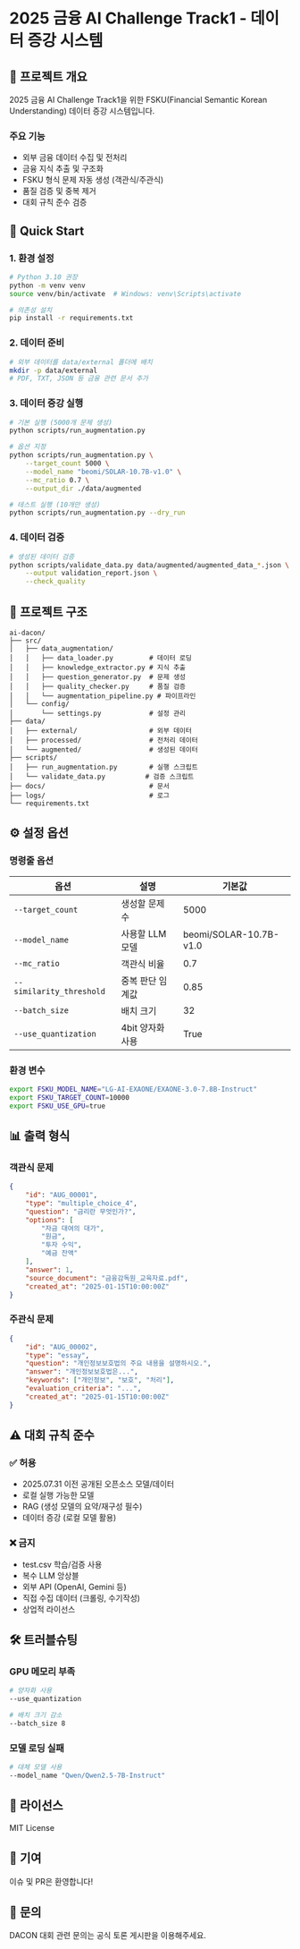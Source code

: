 # 2025 금융 AI Challenge Track1 - 데이터 증강 시스템

## 📌 프로젝트 개요

2025 금융 AI Challenge Track1을 위한 FSKU(Financial Semantic Korean Understanding) 데이터 증강 시스템입니다.

### 주요 기능
- 외부 금융 데이터 수집 및 전처리
- 금융 지식 추출 및 구조화
- FSKU 형식 문제 자동 생성 (객관식/주관식)
- 품질 검증 및 중복 제거
- 대회 규칙 준수 검증

## 🚀 Quick Start

### 1. 환경 설정

```bash
# Python 3.10 권장
python -m venv venv
source venv/bin/activate  # Windows: venv\Scripts\activate

# 의존성 설치
pip install -r requirements.txt
```

### 2. 데이터 준비

```bash
# 외부 데이터를 data/external 폴더에 배치
mkdir -p data/external
# PDF, TXT, JSON 등 금융 관련 문서 추가
```

### 3. 데이터 증강 실행

```bash
# 기본 실행 (5000개 문제 생성)
python scripts/run_augmentation.py

# 옵션 지정
python scripts/run_augmentation.py \
    --target_count 5000 \
    --model_name "beomi/SOLAR-10.7B-v1.0" \
    --mc_ratio 0.7 \
    --output_dir ./data/augmented

# 테스트 실행 (10개만 생성)
python scripts/run_augmentation.py --dry_run
```

### 4. 데이터 검증

```bash
# 생성된 데이터 검증
python scripts/validate_data.py data/augmented/augmented_data_*.json \
    --output validation_report.json \
    --check_quality
```

## 📁 프로젝트 구조

```
ai-dacon/
├── src/
│   ├── data_augmentation/
│   │   ├── data_loader.py         # 데이터 로딩
│   │   ├── knowledge_extractor.py # 지식 추출
│   │   ├── question_generator.py  # 문제 생성
│   │   ├── quality_checker.py     # 품질 검증
│   │   └── augmentation_pipeline.py # 파이프라인
│   └── config/
│       └── settings.py            # 설정 관리
├── data/
│   ├── external/                  # 외부 데이터
│   ├── processed/                 # 전처리 데이터
│   └── augmented/                 # 생성된 데이터
├── scripts/
│   ├── run_augmentation.py        # 실행 스크립트
│   └── validate_data.py          # 검증 스크립트
├── docs/                          # 문서
├── logs/                          # 로그
└── requirements.txt
```

## ⚙️ 설정 옵션

### 명령줄 옵션

| 옵션 | 설명 | 기본값 |
|------|------|--------|
| `--target_count` | 생성할 문제 수 | 5000 |
| `--model_name` | 사용할 LLM 모델 | beomi/SOLAR-10.7B-v1.0 |
| `--mc_ratio` | 객관식 비율 | 0.7 |
| `--similarity_threshold` | 중복 판단 임계값 | 0.85 |
| `--batch_size` | 배치 크기 | 32 |
| `--use_quantization` | 4bit 양자화 사용 | True |

### 환경 변수

```bash
export FSKU_MODEL_NAME="LG-AI-EXAONE/EXAONE-3.0-7.8B-Instruct"
export FSKU_TARGET_COUNT=10000
export FSKU_USE_GPU=true
```

## 📊 출력 형식

### 객관식 문제
```json
{
    "id": "AUG_00001",
    "type": "multiple_choice_4",
    "question": "금리란 무엇인가?",
    "options": [
        "자금 대여의 대가",
        "원금",
        "투자 수익",
        "예금 잔액"
    ],
    "answer": 1,
    "source_document": "금융감독원_교육자료.pdf",
    "created_at": "2025-01-15T10:00:00Z"
}
```

### 주관식 문제
```json
{
    "id": "AUG_00002",
    "type": "essay",
    "question": "개인정보보호법의 주요 내용을 설명하시오.",
    "answer": "개인정보보호법은...",
    "keywords": ["개인정보", "보호", "처리"],
    "evaluation_criteria": "...",
    "created_at": "2025-01-15T10:00:00Z"
}
```

## ⚠️ 대회 규칙 준수

### ✅ 허용
- 2025.07.31 이전 공개된 오픈소스 모델/데이터
- 로컬 실행 가능한 모델
- RAG (생성 모델의 요약/재구성 필수)
- 데이터 증강 (로컬 모델 활용)

### ❌ 금지
- test.csv 학습/검증 사용
- 복수 LLM 앙상블
- 외부 API (OpenAI, Gemini 등)
- 직접 수집 데이터 (크롤링, 수기작성)
- 상업적 라이선스

## 🛠️ 트러블슈팅

### GPU 메모리 부족
```bash
# 양자화 사용
--use_quantization

# 배치 크기 감소
--batch_size 8
```

### 모델 로딩 실패
```bash
# 대체 모델 사용
--model_name "Qwen/Qwen2.5-7B-Instruct"
```

## 📝 라이선스

MIT License

## 🤝 기여

이슈 및 PR은 환영합니다!

## 📧 문의

DACON 대회 관련 문의는 공식 토론 게시판을 이용해주세요.